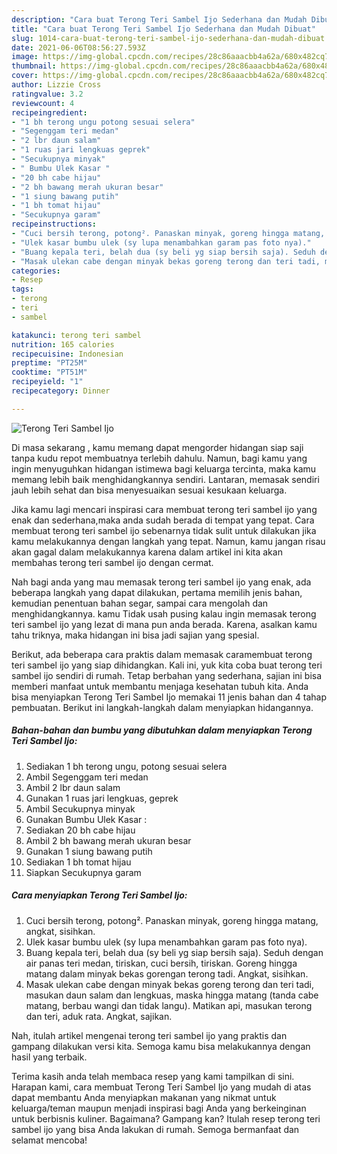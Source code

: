 ```yaml
---
description: "Cara buat Terong Teri Sambel Ijo Sederhana dan Mudah Dibuat"
title: "Cara buat Terong Teri Sambel Ijo Sederhana dan Mudah Dibuat"
slug: 1014-cara-buat-terong-teri-sambel-ijo-sederhana-dan-mudah-dibuat
date: 2021-06-06T08:56:27.593Z
image: https://img-global.cpcdn.com/recipes/28c86aaacbb4a62a/680x482cq70/terong-teri-sambel-ijo-foto-resep-utama.jpg
thumbnail: https://img-global.cpcdn.com/recipes/28c86aaacbb4a62a/680x482cq70/terong-teri-sambel-ijo-foto-resep-utama.jpg
cover: https://img-global.cpcdn.com/recipes/28c86aaacbb4a62a/680x482cq70/terong-teri-sambel-ijo-foto-resep-utama.jpg
author: Lizzie Cross
ratingvalue: 3.2
reviewcount: 4
recipeingredient:
- "1 bh terong ungu potong sesuai selera"
- "Segenggam teri medan"
- "2 lbr daun salam"
- "1 ruas jari lengkuas geprek"
- "Secukupnya minyak"
- " Bumbu Ulek Kasar "
- "20 bh cabe hijau"
- "2 bh bawang merah ukuran besar"
- "1 siung bawang putih"
- "1 bh tomat hijau"
- "Secukupnya garam"
recipeinstructions:
- "Cuci bersih terong, potong². Panaskan minyak, goreng hingga matang, angkat, sisihkan."
- "Ulek kasar bumbu ulek (sy lupa menambahkan garam pas foto nya)."
- "Buang kepala teri, belah dua (sy beli yg siap bersih saja). Seduh dengan air panas teri medan, tiriskan, cuci bersih, tiriskan. Goreng hingga matang dalam minyak bekas gorengan terong tadi. Angkat, sisihkan."
- "Masak ulekan cabe dengan minyak bekas goreng terong dan teri tadi, masukan daun salam dan lengkuas, maska hingga matang (tanda cabe matang, berbau wangi dan tidak langu). Matikan api, masukan terong dan teri, aduk rata. Angkat, sajikan."
categories:
- Resep
tags:
- terong
- teri
- sambel

katakunci: terong teri sambel 
nutrition: 165 calories
recipecuisine: Indonesian
preptime: "PT25M"
cooktime: "PT51M"
recipeyield: "1"
recipecategory: Dinner

---
```



![Terong Teri Sambel Ijo](https://img-global.cpcdn.com/recipes/28c86aaacbb4a62a/680x482cq70/terong-teri-sambel-ijo-foto-resep-utama.jpg)

Di masa  sekarang , kamu memang dapat mengorder hidangan siap saji tanpa kudu repot membuatnya terlebih dahulu. Namun, bagi kamu yang ingin menyuguhkan hidangan istimewa bagi keluarga tercinta, maka kamu memang lebih baik menghidangkannya sendiri. Lantaran, memasak sendiri jauh lebih sehat dan bisa menyesuaikan sesuai kesukaan keluarga.

Jika kamu lagi mencari inspirasi cara membuat terong teri sambel ijo yang enak dan sederhana,maka anda sudah berada di tempat yang tepat. Cara membuat terong teri sambel ijo  sebenarnya tidak sulit untuk dilakukan jika kamu melakukannya dengan langkah yang tepat. Namun, kamu jangan risau akan gagal dalam melakukannya 
karena dalam artikel ini kita akan membahas terong teri sambel ijo dengan cermat.  



Nah bagi anda yang mau memasak terong teri sambel ijo yang enak, ada beberapa langkah yang dapat dilakukan, pertama memilih jenis bahan, kemudian penentuan bahan segar, sampai cara mengolah dan menghidangkannya. kamu Tidak usah pusing kalau ingin memasak terong teri sambel ijo yang lezat di mana pun anda berada. Karena, asalkan kamu  tahu triknya, maka hidangan ini bisa jadi sajian yang spesial.

Berikut, ada beberapa cara praktis  dalam memasak caramembuat terong teri sambel ijo yang siap dihidangkan. Kali ini, yuk kita coba buat terong teri sambel ijo sendiri di rumah. Tetap berbahan yang sederhana, sajian ini bisa memberi manfaat untuk membantu menjaga kesehatan tubuh kita. Anda bisa menyiapkan Terong Teri Sambel Ijo memakai 11 jenis bahan dan 4 tahap pembuatan. Berikut ini langkah-langkah dalam menyiapkan hidangannya.

<!--inarticleads1-->

##### Bahan-bahan dan bumbu yang dibutuhkan dalam menyiapkan Terong Teri Sambel Ijo:

1. Sediakan 1 bh terong ungu, potong sesuai selera
1. Ambil Segenggam teri medan
1. Ambil 2 lbr daun salam
1. Gunakan 1 ruas jari lengkuas, geprek
1. Ambil Secukupnya minyak
1. Gunakan  Bumbu Ulek Kasar :
1. Sediakan 20 bh cabe hijau
1. Ambil 2 bh bawang merah ukuran besar
1. Gunakan 1 siung bawang putih
1. Sediakan 1 bh tomat hijau
1. Siapkan Secukupnya garam




<!--inarticleads2-->

##### Cara menyiapkan Terong Teri Sambel Ijo:

1. Cuci bersih terong, potong². Panaskan minyak, goreng hingga matang, angkat, sisihkan.
1. Ulek kasar bumbu ulek (sy lupa menambahkan garam pas foto nya).
1. Buang kepala teri, belah dua (sy beli yg siap bersih saja). Seduh dengan air panas teri medan, tiriskan, cuci bersih, tiriskan. Goreng hingga matang dalam minyak bekas gorengan terong tadi. Angkat, sisihkan.
1. Masak ulekan cabe dengan minyak bekas goreng terong dan teri tadi, masukan daun salam dan lengkuas, maska hingga matang (tanda cabe matang, berbau wangi dan tidak langu). Matikan api, masukan terong dan teri, aduk rata. Angkat, sajikan.




Nah, itulah artikel mengenai  terong teri sambel ijo  yang praktis dan gampang dilakukan versi kita. Semoga kamu bisa melakukannya dengan hasil yang terbaik. 

Terima kasih anda telah membaca resep yang kami tampilkan di sini. Harapan kami, cara membuat  Terong Teri Sambel Ijo yang mudah di atas dapat membantu Anda menyiapkan makanan yang nikmat untuk keluarga/teman maupun menjadi inspirasi bagi Anda yang berkeinginan untuk berbisnis kuliner. Bagaimana? Gampang kan? Itulah resep terong teri sambel ijo yang bisa Anda lakukan di rumah. Semoga bermanfaat dan selamat mencoba!

